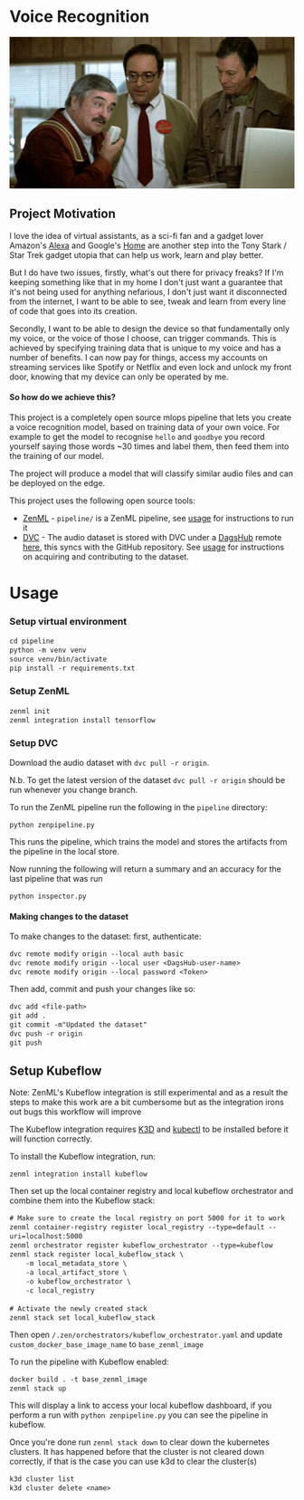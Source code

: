 # Voice Recognition

![Scotty from Star Trek tries to use a mouse as if you can speak into it](Scotty_uses_a_mouse.jpg)

## Project Motivation
I love the idea of virtual assistants, as a sci-fi fan and a gadget lover Amazon's [Alexa]() and Google's [Home]() are
another step into the Tony Stark / Star Trek gadget utopia that can help us work, learn and play better.

But I do have two issues, firstly, what's out there for privacy freaks? If I'm keeping something like that in my home I 
don't just want a guarantee that it's not being used for anything nefarious, I don't just want it disconnected from the
internet, I want to be able to see, tweak and learn from every line of code that goes into its creation.

Secondly, I want to be able to design the device so that fundamentally only my voice, or the voice of those I choose,
can trigger commands. This is achieved by specifying training data that is unique to my voice and has a number of
benefits. I can now pay for things, access my accounts on streaming services like Spotify or Netflix and even lock and
unlock my front door, knowing that my device can only be operated by me.

#### So how do we achieve this?
This project is a completely open source mlops pipeline that lets you create a voice recognition model, based on training
data of your own voice. For example to get the model to recognise `hello` and `goodbye` you record yourself saying those
words ~30 times and label them, then feed them into the training of our model.

The project will produce a model that will classify similar audio files and can be deployed on the edge.

This project uses the following open source tools:
* [ZenML](https://zenml.io/) - `pipeline/` is a ZenML pipeline, see [usage](#usage) for instructions to run it
* [DVC](https://dvc.org/) - The audio dataset is stored with DVC under a [DagsHub](https://dagshub.com/dashboard) remote
[here](https://dagshub.com/fuzzylabs/voice-recognition), this syncs with the GitHub repository. See [usage](#usage) for
instructions on acquiring and contributing to the dataset.


# Usage
### Setup virtual environment
```shell
cd pipeline
python -m venv venv
source venv/bin/activate
pip install -r requirements.txt
```

### Setup ZenML
```shell
zenml init
zenml integration install tensorflow
```

### Setup DVC
Download the audio dataset with `dvc pull -r origin`.

N.b. To get the latest version of the dataset `dvc pull -r origin` should be run whenever you change branch.

To run the ZenML pipeline run the following in the `pipeline` directory:
```shell
python zenpipeline.py
```
This runs the pipeline, which trains the model and stores the artifacts from the pipeline in the local store.


Now running the following will return a summary and an accuracy for the last pipeline that was run
```shell
python inspector.py
```

#### Making changes to the dataset
To make changes to the dataset: first, authenticate:
```shell
dvc remote modify origin --local auth basic
dvc remote modify origin --local user <DagsHub-user-name>
dvc remote modify origin --local password <Token>
```

Then add, commit and push your changes like so:
```shell
dvc add <file-path>
git add .
git commit -m"Updated the dataset"
dvc push -r origin
git push
```

## Setup Kubeflow

Note: ZenML's Kubeflow integration is still experimental and as a result the steps to make this work are a bit cumbersome
but as the integration irons out bugs this workflow will improve

The Kubeflow integration requires [K3D](https://k3d.io/v5.2.1/#installation) and [kubectl](https://kubernetes.io/docs/tasks/tools/#kubectl)
to be installed before it will function correctly.

To install the Kubeflow integration, run:
```shell
zenml integration install kubeflow
```

Then set up the local container registry and local kubeflow orchestrator and combine them into the Kubeflow stack:
```shell
# Make sure to create the local registry on port 5000 for it to work 
zenml container-registry register local_registry --type=default --uri=localhost:5000 
zenml orchestrator register kubeflow_orchestrator --type=kubeflow
zenml stack register local_kubeflow_stack \
    -m local_metadata_store \
    -a local_artifact_store \
    -o kubeflow_orchestrator \
    -c local_registry

# Activate the newly created stack
zenml stack set local_kubeflow_stack
```

Then open `/.zen/orchestrators/kubeflow_orchestrator.yaml` and update `custom_docker_base_image_name` to `base_zenml_image`

To run the pipeline with Kubeflow enabled:
```shell
docker build . -t base_zenml_image
zenml stack up
```
This will display a link to access your local kubeflow dashboard, if you perform a run with `python zenpipeline.py`
you can see the pipeline in kubeflow.

Once you're done run `zenml stack down` to clear down the kubernetes clusters.
It has happened before that the cluster is not cleared down correctly, if that is the case you can use k3d to clear the cluster(s)
```shell
k3d cluster list
k3d cluster delete <name>
```